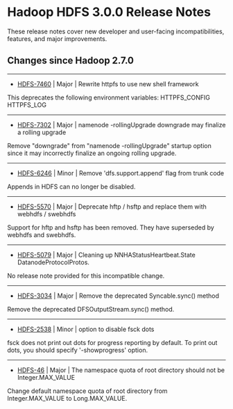# Hadoop HDFS 3.0.0 Release Notes

These release notes cover  new developer and user-facing incompatibilities, features, and major improvements.

## Changes since Hadoop 2.7.0

---

* [HDFS-7460](https://issues.apache.org/jira/browse/HDFS-7460) | Major | Rewrite httpfs to use new shell framework

This deprecates the following environment variables:
HTTPFS\_CONFIG
HTTPFS\_LOG

---

* [HDFS-7302](https://issues.apache.org/jira/browse/HDFS-7302) | Major | namenode -rollingUpgrade downgrade may finalize a rolling upgrade

Remove "downgrade" from "namenode -rollingUpgrade" startup option since it may incorrectly finalize an ongoing rolling upgrade.


---

* [HDFS-6246](https://issues.apache.org/jira/browse/HDFS-6246) | Minor | Remove 'dfs.support.append' flag from trunk code

Appends in HDFS can no longer be disabled.

---

* [HDFS-5570](https://issues.apache.org/jira/browse/HDFS-5570) | Major | Deprecate hftp / hsftp and replace them with webhdfs / swebhdfs

Support for hftp and hsftp has been removed.  They have superseded by webhdfs  and swebhdfs.

---

* [HDFS-5079](https://issues.apache.org/jira/browse/HDFS-5079) | Major | Cleaning up NNHAStatusHeartbeat.State DatanodeProtocolProtos.

No release note provided for this incompatible change.

---

* [HDFS-3034](https://issues.apache.org/jira/browse/HDFS-3034) | Major | Remove the deprecated Syncable.sync() method

Remove the deprecated DFSOutputStream.sync() method.

---

* [HDFS-2538](https://issues.apache.org/jira/browse/HDFS-2538) | Minor | option to disable fsck dots 

fsck does not print out dots for progress reporting by default. To print out dots, you should specify '-showprogress' option.

---

* [HDFS-46](https://issues.apache.org/jira/browse/HDFS-46) | Major | The namespace quota of root directory should not be Integer.MAX\_VALUE

Change default namespace quota of root directory from Integer.MAX\_VALUE to Long.MAX\_VALUE.



